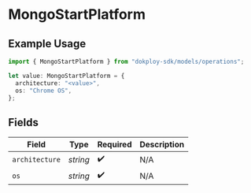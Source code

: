 # MongoStartPlatform

## Example Usage

```typescript
import { MongoStartPlatform } from "dokploy-sdk/models/operations";

let value: MongoStartPlatform = {
  architecture: "<value>",
  os: "Chrome OS",
};
```

## Fields

| Field              | Type               | Required           | Description        |
| ------------------ | ------------------ | ------------------ | ------------------ |
| `architecture`     | *string*           | :heavy_check_mark: | N/A                |
| `os`               | *string*           | :heavy_check_mark: | N/A                |